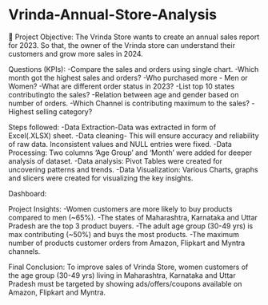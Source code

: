 # Vrinda-Annual-Store-Analysis

🚀 Project Objective:
The Vrinda Store wants to create an annual sales report for 2023. So that, the owner of the Vrinda store can understand their customers and grow more sales in 2024.

Questions (KPIs):
-Compare the sales and orders using single chart.
-Which month got the highest sales and orders?
-Who purchased more - Men or Women?
-What are different order status in 2023?
-List top 10 states contributingto the sales?
-Relation between age and gender based on number of orders.
-Which Channel is contributing maximum to the sales?
-Highest selling category?

Steps followed:
-Data Extraction-Data was extracted in form of Excel(.XLSX) sheet.
-Data cleaning- This will ensure accuracy and reliability of raw data. Inconsistent values and NULL entries were fixed.
-Data Processing: Two columns ‘Age Group’ and ‘Month’ were added for deeper analysis of dataset.
-Data analysis: Pivot Tables were created for uncovering patterns and trends.
-Data Visualization: Various Charts, graphs and slicers were created for visualizing the key insights.

Dashboard: 

Project Insights:
-Women customers are more likely to buy products compared to men (~65%).
-The states of Maharashtra, Karnataka and Uttar Pradesh are the top 3 product buyers.
-The adult age group (30-49 yrs) is max contributing (~50%) and buys the most products.
-The maximum number of products customer orders from Amazon, Flipkart and Myntra channels.

Final Conclusion:
To improve sales of Vrinda Store, women customers of the age group (30-49 yrs) living in Maharashtra, Karnataka and Uttar Pradesh must be targeted by showing ads/offers/coupons available on Amazon, Flipkart and Myntra.
